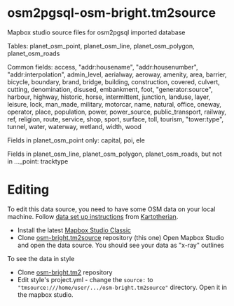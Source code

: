 # osm2pgsql-osm-bright.tm2source
Mapbox studio source files for osm2pgsql imported database


Tables:
planet_osm_point, planet_osm_line, planet_osm_polygon, planet_osm_roads

Common fields: access, "addr:housename", "addr:housenumber", "addr:interpolation", admin_level, aerialway, aeroway, amenity, area, barrier, bicycle, boundary, brand, bridge, building, construction, covered, culvert, cutting, denomination, disused, embankment, foot, "generator:source", harbour, highway, historic, horse, intermittent, junction, landuse, layer, leisure, lock, man_made, military, motorcar, name, natural, office, oneway, operator, place, population, power, power_source, public_transport, railway, ref, religion, route, service, shop, sport, surface, toll, tourism, "tower:type", tunnel, water, waterway, wetland, width, wood

Fields in planet_osm_point only:
  capital, poi, ele

Fields in planet_osm_line, planet_osm_polygon, planet_osm_roads, but not in ..._point:
  tracktype
  
# Editing
To edit this data source, you need to have some OSM data on your local machine. Follow [data set up instructions](https://github.com/kartotherian/kartotherian/blob/master/README.md#in-depth-step-by-step) from [Kartotherian](https://github.com/kartotherian/kartotherian).
* Install the latest [Mapbox Studio Classic](https://www.mapbox.com/mapbox-studio-classic/)
* Clone [osm-bright.tm2source](https://github.com/kartotherian/osm-bright.tm2source) repository (this one)
Open Mapbox Studio and open the data source. You should see your data as "x-ray" outlines

To see the data in style
* Clone [osm-bright.tm2](https://github.com/kartotherian/osm-bright.tm2) repository
* Edit style's project.yml - change the `source:` to `"tmsource:///home/user/.../osm-bright.tm2source"` directory.
Open it in the mapbox studio.
